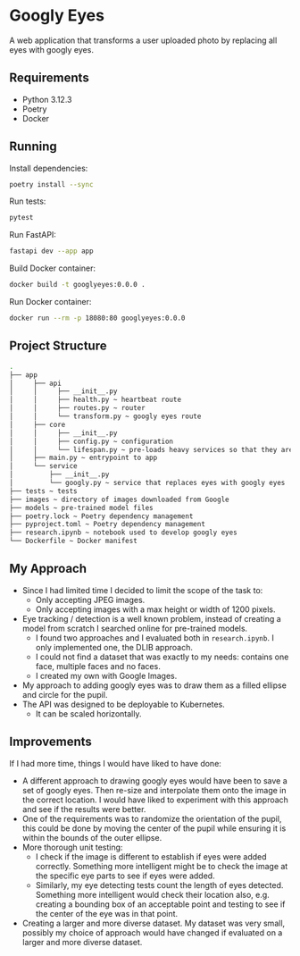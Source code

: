 # Googly Eyes

A web application that transforms a user uploaded photo by replacing all eyes with googly eyes.

## Requirements

- Python 3.12.3
- Poetry
- Docker


## Running

Install dependencies:

```bash
poetry install --sync
``` 

Run tests:

```bash
pytest
``` 

Run FastAPI:

```bash
fastapi dev --app app
``` 

Build Docker container:

```bash
docker build -t googlyeyes:0.0.0 .
```

Run Docker container:

```bash
docker run --rm -p 18080:80 googlyeyes:0.0.0
```

## Project Structure


```bash
.
├── app
│     ├── api
│     │     ├── __init__.py
│     │     ├── health.py ~ heartbeat route
│     │     ├── routes.py ~ router
│     │     └── transform.py ~ googly eyes route
│     ├── core
│     │     ├── __init__.py
│     │     ├── config.py ~ configuration
│     │     └── lifespan.py ~ pre-loads heavy services so that they are only instantiated once
│     ├── main.py ~ entrypoint to app
│     └── service
│         ├── __init__.py
│         └── googly.py ~ service that replaces eyes with googly eyes
├── tests ~ tests
├── images ~ directory of images downloaded from Google
├── models ~ pre-trained model files
├── poetry.lock ~ Poetry dependency management
├── pyproject.toml ~ Poetry dependency management
├── research.ipynb ~ notebook used to develop googly eyes
└── Dockerfile ~ Docker manifest
```


## My Approach

* Since I had limited time I decided to limit the scope of the task to:
  * Only accepting JPEG images. 
  * Only accepting images with a max height or width of 1200 pixels.
* Eye tracking / detection is a well known problem, instead of creating a model from scratch I searched online for
  pre-trained models.
  * I found two approaches and I evaluated both in `research.ipynb`. I only implemented one, the DLIB approach.
  * I could not find a dataset that was exactly to my needs: contains one face, multiple faces and no faces.
  * I created my own with Google Images.
* My approach to adding googly eyes was to draw them as a filled ellipse and circle for the pupil.
* The API was designed to be deployable to Kubernetes.
  * It can be scaled horizontally.

## Improvements

If I had more time, things I would have liked to have done:

* A different approach to drawing googly eyes would have been to save a set of googly eyes.
  Then re-size and interpolate them onto the image in the correct location. I would have liked to experiment with
  this approach and see if the results were better.
* One of the requirements was to randomize the orientation of the pupil, this could be done by moving the center
  of the pupil while ensuring it is within the bounds of the outer ellipse.
* More thorough unit testing:
  * I check if the image is different to establish if eyes were added correctly. Something more intelligent might be to
    check the image at the specific eye parts to see if eyes were added.
  * Similarly, my eye detecting tests count the length of eyes detected. Something more intelligent would check their
    location also, e.g. creating a bounding box of an acceptable point and testing to see if the center of the eye
    was in that point.
* Creating a larger and more diverse dataset. My dataset was very small, possibly my choice of approach would have 
  changed if evaluated on a larger and more diverse dataset.

